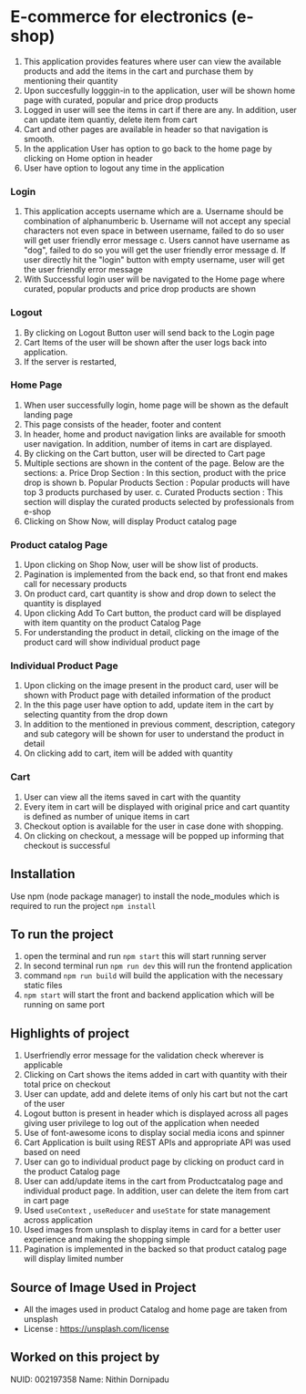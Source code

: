# E-commerce for electronics (e-shop)

1. This application provides features where user can view the available products and add the items in the cart and purchase them by mentioning their quantity
2. Upon succesfully logggin-in to the application, user will be shown home page with curated, popular and price drop products
3. Logged in user will see the items in cart if there are any. In addition, user can update item quantiy, delete item from cart
4. Cart and other pages are available in header so that navigation is smooth.
5. In the application User has option to go back to the home page by clicking on Home option in header
6. User have option to logout any time in the application

### Login

1. This application accepts username which are
   a. Username should be combination of alphanumberic
   b. Username will not accept any special characters not even space in between username, failed to do so user will get user friendly error message
   c. Users cannot have username as "dog", failed to do so you will get the user friendly error message
   d. If user directly hit the "login" button with empty username, user will get the user friendly error message
2. With Successful login user will be navigated to the Home page where curated, popular products and price drop products are shown

### Logout

1. By clicking on Logout Button user will send back to the Login page
2. Cart Items of the user will be shown after the user logs back into application.
3. If the server is restarted, 

### Home Page

1. When user successfully login, home page will be shown as the default landing page
2. This page consists of the header, footer and content
3. In header, home and product navigation links are available for smooth user navigation. In addition, number of items in cart are displayed. 
4. By clicking on the Cart button, user will be directed to Cart page
5. Multiple sections are shown in the content of the page. Below are the sections:
    a. Price Drop Section : In this section, product with the price drop is shown 
    b. Popular Products Section : Popular products will have top 3 products purchased by user.
    c. Curated Products section : This section will display the curated products selected by professionals from e-shop 
6. Clicking on Show Now, will display Product catalog page

### Product catalog Page

1. Upon clicking on Shop Now, user will be show list of products.
2. Pagination is implemented from the back end, so that front end makes call for necessary products 
3. On product card, cart quantity is show and drop down to select the quantity is displayed
4. Upon clicking Add To Cart button, the product card will be displayed with item quantity on the product Catalog Page
5. For understanding the product in detail, clicking on the image of the product card will show individual product page

### Individual Product Page

1. Upon clicking on the image present in the product card, user will be shown with Product page with detailed information of the product
2. In the this page user have option to add, update item in the cart by selecting quantity from the drop down
3. In addition to the mentioned in previous comment, description, category and sub category will be shown for user to understand the product in detail
4. On clicking add to cart, item will be added with quantity

### Cart 

1. User can view all the items saved in cart with the quantity
2. Every item in cart will be displayed with original price and cart quantity is defined as number of unique items in cart
3. Checkout option is available for the user in case done with shopping.
4. On clicking on checkout, a message will be popped up informing that checkout is successful

## Installation

Use npm (node package manager) to install the node_modules which is required to run the project `npm install`

## To run the project

1. open the terminal and run `npm start` this will start running server
2. In second terminal run `npm run dev` this will run the frontend application
3. command `npm run build` will build the application with the necessary static files
4. `npm start` will start the front and backend application which will be running on same port


## Highlights of project

1. Userfriendly error message for the validation check wherever is applicable
2. Clicking on Cart shows the items added in cart with quantity with their total price on checkout
3. User can update, add and delete items of only his cart but not the cart of the user
4. Logout button is present in header which is displayed across all pages giving user privilege to log out of the application when needed
5. Use of font-awesome icons to display social media icons and spinner
6. Cart Application is built using REST APIs and appropriate API was used based on need 
7. User can go to individual product page by clicking on product card in the product Catalog page
8. User can add/update items in the cart from Productcatalog page and individual product page. In addition, user can delete the item from cart in cart page
9. Used `useContext` , `useReducer` and `useState` for state management across application
10. Used images from unsplash to display items in card for a better user experience and making the shopping simple
11. Pagination is implemented in the backed so that product catalog page will display limited number 


## Source of Image Used in Project

* All the images used in product Catalog and home page are taken from unsplash
* License : https://unsplash.com/license

## Worked on this project by 

NUID: 002197358
Name: Nithin Dornipadu